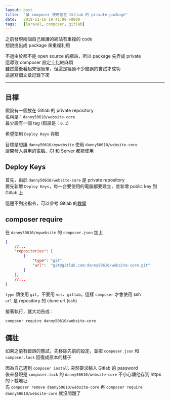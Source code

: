 ```yaml
---
layout: post
title:  "讓 composer 使用位在 Gitlab 的 private package"
date:   2019-11-16 19:41:00 +0800
tags:   [laravel, composer, gitlab]
---
```


之前發現兩個自己維護的網站有重複的 code  
想說提出成 package 來重複利用

不過由於都不是 open source 的網站，所以 package 先弄成 private  
這導致 composer 設定上比較麻煩  
雖然最後看起來很簡單，但這是經過不少錯誤的嘗試才成功  
這邊寫個文章記錄下來

<!--more-->

---

## 目標
假設有一個放在 Gitlab 的 private repository  
名稱是：`danny50610/website-core`  
最少設有一個 tag (假設是：`0.1`)  

希望使用 `Deploy Keys` 存取

目標是想讓 `danny50610/mywebsite` 使用 `danny50610/website-core`  
讓開發人員用的電腦、CI 和 Server 都能使用

## Deploy Keys
首先，由於 `danny50610/website-core` 是 private repository  
要先新增 `Deploy Keys`，每一台要使用的電腦都要建立，並新增 public key 到 Gitlab 上

這邊不列出指令，可以參考 Gitlab 的<a href="https://docs.gitlab.com/ee/ssh/#generating-a-new-ssh-key-pair" target="_blank" rel="noopener">教學</a>

## composer require
在 `danny50610/mywebsite` 的 `composer.json` 加上
```json
{
    //...
    "repositories": [
        {
            "type": "git",
            "url":  "git@gitlab.com:danny50610/website-core.git"
        }
    ],
    //...
}
```
`type` 請使用 `git`，不要用 `vcs`、`gitlab`，這樣 `composer` 才會使用 ssh  
`url` 是 repository 的 clone url (ssh)

接著執行，就大功告成：
```
composer require danny50610/website-core
```

## 備註
如果之前有錯誤的嘗試，先移除先前的設定，並把 `composer.json` 和 `composer.lock` 回復成原本的樣子

因為自己遇到 `composer install` 突然要求輸入 Gitlab 的 password  
後來發現是 `composer.lock` 的 `danny50610/website-core` 不小心讓他存到 https 的下載地址  
先 `composer remove danny50610/website-core` 再 `composer require danny50610/website-core` 就沒問題了
